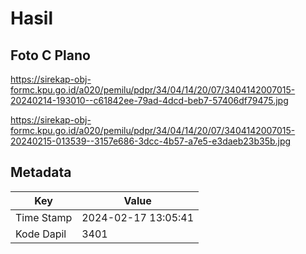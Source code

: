 # Hasil

## Foto C Plano

https://sirekap-obj-formc.kpu.go.id/a020/pemilu/pdpr/34/04/14/20/07/3404142007015-20240214-193010--c61842ee-79ad-4dcd-beb7-57406df79475.jpg

https://sirekap-obj-formc.kpu.go.id/a020/pemilu/pdpr/34/04/14/20/07/3404142007015-20240215-013539--3157e686-3dcc-4b57-a7e5-e3daeb23b35b.jpg


## Metadata

| Key        | Value               |
| ---------- | ------------------- |
| Time Stamp | 2024-02-17 13:05:41 |
| Kode Dapil | 3401                |



